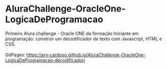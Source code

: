 # AluraChallenge-OracleOne-LogicaDeProgramacao
Primeiro Alura challenge - Oracle ONE da formação Iniciante em programação: construir um decodificador de texto com Javascript, HTML e CSS.
<br></br>
GitPages: https://ary-cardoso.github.io/AluraChallenge-OracleOne-LogicaDeProgramacao-decodificador/
